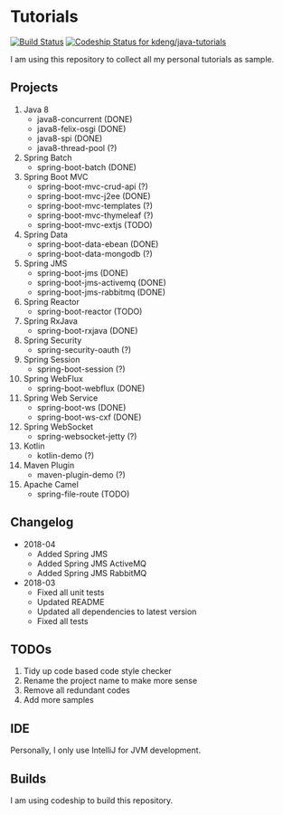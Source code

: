 # Tutorials

[![Build Status](https://travis-ci.org/kdeng/java-tutorials.svg?branch=master)](https://travis-ci.org/kdeng/java-tutorials)
[ ![Codeship Status for kdeng/java-tutorials](https://app.codeship.com/projects/628277c0-a6ef-0135-3693-628cb9f9fc45/status?branch=master)](https://app.codeship.com/projects/255686)

I am using this repository to collect all my personal tutorials as sample.

## Projects

1. Java 8
    - java8-concurrent (DONE)
    - java8-felix-osgi (DONE)
    - java8-spi (DONE)
    - java8-thread-pool (?)
2. Spring Batch
    - spring-boot-batch (DONE)
3. Spring Boot MVC
    - spring-boot-mvc-crud-api (?)
    - spring-boot-mvc-j2ee (DONE)
    - spring-boot-mvc-templates (?)
    - spring-boot-mvc-thymeleaf (?)
    - spring-boot-mvc-extjs (TODO)
4. Spring Data
    - spring-boot-data-ebean (DONE)
    - spring-boot-data-mongodb (?)
5. Spring JMS
    - spring-boot-jms (DONE)
    - spring-boot-jms-activemq (DONE)
    - spring-boot-jms-rabbitmq (DONE)
6. Spring Reactor
    - spring-boot-reactor (TODO)
7. Spring RxJava
    - spring-boot-rxjava (DONE)
8. Spring Security
    - spring-security-oauth (?)
9. Spring Session
    - spring-boot-session (?)
10. Spring WebFlux
    - spring-boot-webflux (DONE)
11. Spring Web Service
    - spring-boot-ws (DONE)
    - spring-boot-ws-cxf (DONE)
12. Spring WebSocket
    - spring-websocket-jetty (?)
13. Kotlin
    - kotlin-demo (?)
14. Maven Plugin
    - maven-plugin-demo (?)
15. Apache Camel
    - spring-file-route (TODO)

## Changelog
* 2018-04
    * Added Spring JMS
    * Added Spring JMS ActiveMQ
    * Added Spring JMS RabbitMQ
* 2018-03
    * Fixed all unit tests
    * Updated README
    * Updated all dependencies to latest version
    * Fixed all tests

## TODOs
1. Tidy up code based code style checker
2. Rename the project name to make more sense
3. Remove all redundant codes
4. Add more samples

## IDE
Personally, I only use IntelliJ for JVM development.

## Builds
I am using codeship to build this repository.

